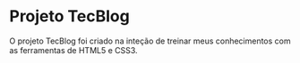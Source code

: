# Projeto TecBlog

O projeto TecBlog foi criado na inteção de treinar meus conhecimentos com as ferramentas de HTML5 e CSS3.
